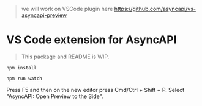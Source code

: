 > we will work on VSCode plugin here https://github.com/asyncapi/vs-asyncapi-preview

# VS Code extension for AsyncAPI

> This package and README is WIP.

```
npm install
```

```
npm run watch
```

Press F5 and then on the new editor press Cmd/Ctrl + Shift + P. Select "AsyncAPI: Open Preview to the Side".
